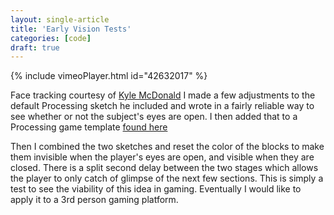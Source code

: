 ```yaml
---
layout: single-article
title: 'Early Vision Tests'
categories: [code]
draft: true
---
```


{% include vimeoPlayer.html id="42632017" %}

Face tracking courtesy of [Kyle McDonald](http://github.com/kylemcdonald/FaceOSC-Templates)
I made a few adjustments to the default Processing sketch he included and wrote in a fairly reliable way to see whether or not the subject's eyes are open. I then added that to a Processing game template [found here](http://openprocessing.org/sketch/17115)

Then I combined the two sketches and reset the color of the blocks to make them invisible when the player's eyes are open, and visible when they are closed. There is a split second delay between the two stages which allows the player to only catch of glimpse of the next few sections.
This is simply a test to see the viability of this idea in gaming. Eventually I would like to apply it to a 3rd person gaming platform.
